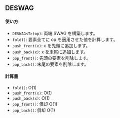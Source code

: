 ## DESWAG

#### 使い方

- `DESWAG<T>(op)`: 両端 SWAG を構築します。
- `fold()`: 要素全てに op を適用させた値を計算します。
- `push_front(x)`: x を先頭に追加します。
- `push_back(x)`: x を末尾に追加します。
- `pop_front()`: 先頭の要素を削除します。
- `pop_back()`: 末尾の要素を削除します。

#### 計算量

- `fold()`: $\mathrm{O}(1)$
- `push_front(x)`: $\mathrm{O}(1)$
- `push_back(x)`: $\mathrm{O}(1)$
- `pop_front()`: 償却 $\mathrm{O}(1)$
- `pop_back()`: 償却 $\mathrm{O}(1)$